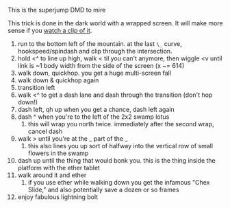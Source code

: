 This is the superjump DMD to mire

This trick is done in the dark world with a wrapped screen. It will make more sense if you [watch a clip of it](https://clips.twitch.tv/TransparentCoyTurnipM4xHeh-X5YkLIerOWIXJhkR).

1. run to the bottom left of the mountain. at the last `\_` curve, hookspeed/spindash and clip through the intersection.
1. hold <^ to line up high, walk < til you can't anymore, then wiggle <v until link is ~1 body width from the side of the screen (x ~= 614)
1. walk down, quickhop. you get a huge multi-screen fall
1. walk down & quickhop again
1. transition left
1. walk <^ to get a dash lane and dash through the transition (don't hop down!)
1. dash left, qh up when you get a chance, dash left again
1. dash ^ when you're to the left of the 2x2 swamp lotus
   1. this will wrap you north twice. immediately after the second wrap, cancel dash
1. walk > until you're at the _ part of the \_
   1. this also lines you up sort of halfway into the vertical row of small flowers in the swamp
1. dash up until the thing that would bonk you. this is the thing inside the platform with the ether tablet
1. walk around it and ether
   1. if you use ether while walking down you get the infamous "Chex Slide," and also potentially save a dozen or so frames
1. enjoy fabulous lightning bolt

